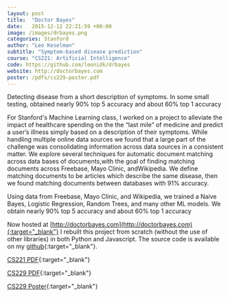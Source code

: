 ```yaml
---
layout: post
title:  "Doctor Bayes"
date:   2015-12-12 22:21:59 +00:00
image: /images/drbayes.png
categories: Stanford
author: "Leo Keselman"
subtitle: "Symptom-based disease prediction"
course: "CS221: Artificial Intelligence" 
code: https://github.com/leonidk/drbayes
website: http://doctorbayes.com
poster: /pdfs/cs229-poster.pdf
---
```


Detecting disease from a short description of symptoms. In some small testing, obtained nearly 90% top 5 accuracy and about 60% top 1 accuracy 

For Stanford's Machine Learning class, I worked on a project to alleviate the impact of healthcare spending on the the “last mile” of medicine and predict a user’s illness simply based on a description of their symptoms. While handling multiple online data sources we found that a large part of the challenge was consolidating information across data sources in a consistent matter. We explore several techniques for automatic document matching across data bases of documents,with the goal of finding matching documents across Freebase, Mayo Clinic, andWikipedia. We define matching documents to be articles which describe the same disease, then we found matching documents between databases with 91% accuracy. 

Using data from Freebase, Mayo Clinic, and Wikipedia, we trained a Naive Bayes, Logistic Regression, Random Trees, and many other ML models. We obtain nearly 90% top 5 accuracy and about 60% top 1 accuracy 


Now hosted at [http://doctorbayes.com](http://doctorbayes.com){:target="_blank"} I rebuilt this project from scratch (without the use of other libraries) in both Python and Javascript. The source code is available on my [github](https://github.com/leonidk/drbayes){:target="_blank"}.


[CS221 PDF](/pdfs/cs221.pdf){:target="_blank"}

[CS229 PDF](/pdfs/cs229.pdf){:target="_blank"}

[CS229 Poster](/pdfs/cs229-poster.pdf){:target="_blank"}